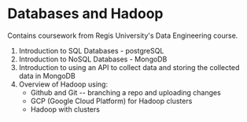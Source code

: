 # Databases and Hadoop

Contains coursework from Regis University's Data Engineering course. 


1. Introduction to SQL Databases - postgreSQL
2. Introduction to NoSQL Databases - MongoDB
3. Introduction to using an API to collect data and storing the collected data in MongoDB
4. Overview of Hadoop using:
    * Github and Git -- branching a repo and uploading changes
    * GCP (Google Cloud Platform) for Hadoop clusters
    * Hadoop with clusters
